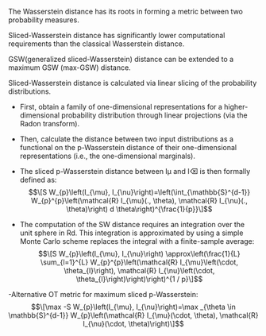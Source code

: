 The Wasserstein distance has its roots in forming a metric between two probability measures. 

Sliced-Wasserstein distance has significantly lower computational requirements than the classical Wasserstein distance.

GSW(generalized sliced-Wasserstein) distance can be extended to a maximum GSW (max-GSW) distance.

Sliced-Wasserstein distance is calculated via linear slicing of the probability distributions.

- First, obtain a family of one-dimensional representations for a higher- dimensional probability distribution through linear projections (via the Radon transform).

- Then, calculate the distance between two input distributions as a functional on the p-Wasserstein distance of their one-dimensional representations (i.e., the one-dimensional marginals). 

- The sliced p-Wasserstein distance between Iμ and I⌫ is then formally defined as:
$$\[S W_{p}\left(I_{\mu}, I_{\nu}\right)=\left(\int_{\mathbb{S}^{d-1}} W_{p}^{p}\left(\mathcal{R} I_{\mu}(., \theta), \mathcal{R} I_{\nu}(., \theta)\right) d \theta\right)^{\frac{1}{p}}\]$$

- The computation of the SW distance requires an integration over the unit sphere in Rd. This integration is approximated by using a simple Monte Carlo scheme replaces the integral with a finite-sample average:
$$\[S W_{p}\left(I_{\mu}, I_{\nu}\right) \approx\left(\frac{1}{L} \sum_{l=1}^{L} W_{p}^{p}\left(\mathcal{R} I_{\mu}\left(\cdot, \theta_{l}\right), \mathcal{R} I_{\nu}\left(\cdot, \theta_{l}\right)\right)\right)^{1 / p}\]$$

-Alternative OT metric for maximum sliced p-Wasserstein:
$$\[\max -S W_{p}\left(I_{\mu}, I_{\nu}\right)=\max _{\theta \in \mathbb{S}^{d-1}} W_{p}\left(\mathcal{R} I_{\mu}(\cdot, \theta), \mathcal{R} I_{\nu}(\cdot, \theta)\right)\]$$

